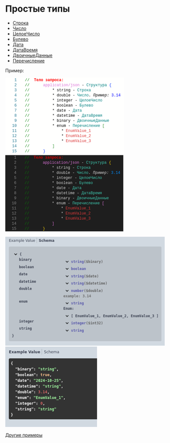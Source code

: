 # Простые типы

- <u>Строка</u>
- <u>Число</u>
- <u>ЦелоеЧисло</u>
- <u>Булево</u>
- <u>Дата</u>
- <u>ДатаВремя</u>
- <u>ДвоичныеДанные</u>
- <u>Перечисление</u>

Пример:

![simple_types_code](../images/simple_types_light.png#gh-light-mode-only) ![object_desc_code](../images/simple_types_dark.png#gh-dark-mode-only)

![simple_schema](../images/simple_schema.png) ![simple](../images/simple.png)

[Другие примеры](../../../examples/HTTPServices/Types/Ext/Module.bsl)
